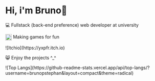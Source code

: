 <h1 align="left">Hi, i'm Bruno👋</h1>
<p align="left">💻 Fullstack (back-end preference) web developer at university</p>
<p align="left"><img width="20px" align="center" src="https://static.itch.io/images/itchio-textless-black.svg"> Making games for fun </p> 
![Itchio](https://yxpfr.itch.io)
<p align="left">😸 Enjoy the projects ^_^</p>
![Top Langs](https://github-readme-stats.vercel.app/api/top-langs/?username=brunopstephan&layout=compact&theme=radical)




